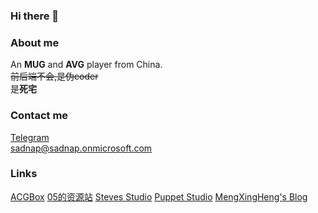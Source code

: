 ### Hi there 👋

### About me
An **MUG** and **AVG** player from China.<br>
~~前后端不会,是伪coder~~<br>
是**死宅**
### Contact me
[Telegram](https://t.me/SadnApChannel)<br>
<sadnap@sadnap.onmicrosoft.com>
### Links
[ACGBox](https://www.ACGBox.link/)  [05的资源站](https://fx05.herokuapp.com/CN/)  [Steves Studio](https://od.steves-studio.ml/)  [Puppet Studio](https://Puppet-studio.ml)
[MengXingHeng's Blog](http://110.40.248.108:8080)
